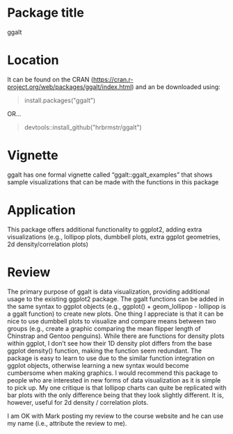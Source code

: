 # Package title
ggalt

# Location
It can be found on the CRAN (https://cran.r-project.org/web/packages/ggalt/index.html) and an be downloaded using:

> install.packages("ggalt")

OR...

> devtools::install_github("hrbrmstr/ggalt")

# Vignette
ggalt has one formal vignette called “ggalt::ggalt_examples” that shows sample visualizations that can be made with the functions in this package

# Application
This package offers additional functionality to ggplot2, adding extra visualizations (e.g., lollipop plots, dumbbell plots, extra ggplot geometries, 2d density/correlation plots)

# Review

The primary purpose of ggalt is data visualization, providing additional usage to the existing ggplot2 package. The ggalt functions can be added in the same syntax to ggplot objects (e.g., ggplot() + geom_lollipop - lollipop is a ggalt function) to create new plots. One thing I appreciate is that it can be nice to use dumbbell plots to visualize and compare means between two groups (e.g., create a graphic comparing the mean flipper length of Chinstrap and Gentoo penguins). While there are functions for density plots within ggplot, I don’t see how their 1D density plot differs from the base ggplot density() function, making the function seem redundant. The package is easy to learn to use due to the similar function integration on ggplot objects, otherwise learning a new syntax would become cumbersome when making graphics. I would recommend this package to people who are interested in new forms of data visualization as it is simple to pick up. My one critique is that lollipop charts can quite be replicated with bar plots with the only difference being that they look slightly different. It is, however, useful for 2d density / correlation plots.

I am OK with Mark posting my review to the course website and he can use my name (i.e., attribute the review to me).
